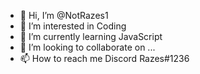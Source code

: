- 👋 Hi, I’m @NotRazes1
- 👀 I’m interested in Coding
- 🌱 I’m currently learning JavaScript
- 💞️ I’m looking to collaborate on ...
- 📫 How to reach me Discord Razes#1236

<!---
NotRazes1/NotRazes1 is a ✨ special ✨ repository because its `README.md` (this file) appears on your GitHub profile.
You can click the Preview link to take a look at your changes.
--->
